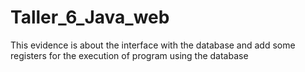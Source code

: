 # Taller_6_Java_web

This evidence is about the interface with the database and add some registers for the execution of program using the database
